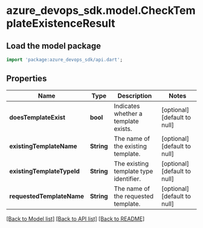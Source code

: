 # azure_devops_sdk.model.CheckTemplateExistenceResult

## Load the model package
```dart
import 'package:azure_devops_sdk/api.dart';
```

## Properties
Name | Type | Description | Notes
------------ | ------------- | ------------- | -------------
**doesTemplateExist** | **bool** | Indicates whether a template exists. | [optional] [default to null]
**existingTemplateName** | **String** | The name of the existing template. | [optional] [default to null]
**existingTemplateTypeId** | **String** | The existing template type identifier. | [optional] [default to null]
**requestedTemplateName** | **String** | The name of the requested template. | [optional] [default to null]

[[Back to Model list]](../README.md#documentation-for-models) [[Back to API list]](../README.md#documentation-for-api-endpoints) [[Back to README]](../README.md)


